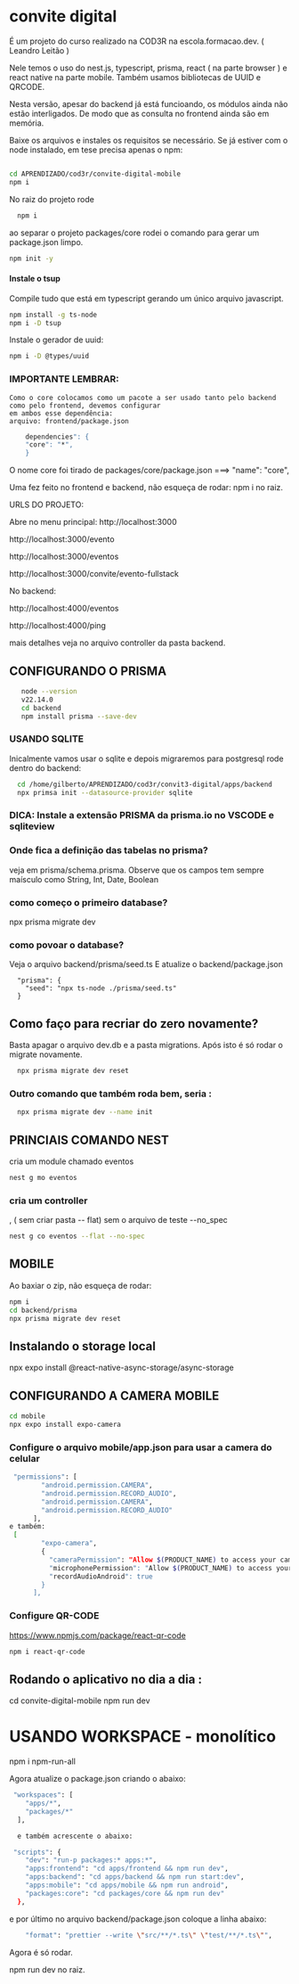 # convite digital

É um projeto do curso realizado na COD3R na escola.formacao.dev. ( Leandro Leitão )

Nele temos o uso do nest.js, typescript, prisma, react ( na parte browser ) e react native na parte mobile. 
Também usamos bibliotecas de UUID e QRCODE. 

Nesta versão, apesar do backend já está funcioando, os módulos ainda não estão interligados. De modo 
que as consulta no frontend ainda são em memória. 


Baixe os arquivos e instales os requisitos se necessário. 
Se já estiver com o node instalado, em tese precisa apenas o npm:
```bash

cd APRENDIZADO/cod3r/convite-digital-mobile
npm i  
```
No raiz do projeto rode

```bash
  npm i  
```
ao separar o projeto packages/core rodei o comando para gerar um package.json limpo. 

```bash
npm init -y  
```

#### Instale  o tsup
Compile tudo que está em typescript gerando um único arquivo javascript. 
```bash
npm install -g ts-node
npm i -D tsup 
```

Instale o gerador de uuid:
```bash
npm i -D @types/uuid
```

### IMPORTANTE LEMBRAR:
    Como o core colocamos como um pacote a ser usado tanto pelo backend como pelo frontend, devemos configurar 
    em ambos esse dependência: 
    arquivo: frontend/package.json
```bash
    dependencies": {
    "core": "*",
    }
```

O nome core foi tirado de packages/core/package.json ===>   "name": "core",

Uma fez feito no frontend e backend, não esqueça de rodar: npm i no raiz. 

URLS DO PROJETO: 

  Abre no menu principal:
  http://localhost:3000

  http://localhost:3000/evento

  http://localhost:3000/eventos

  http://localhost:3000/convite/evento-fullstack

  

  No backend:

  http://localhost:4000/eventos
  
  http://localhost:4000/ping

  mais detalhes veja no arquivo controller da pasta backend. 

## CONFIGURANDO O PRISMA
```bash
   node --version 
   v22.14.0
   cd backend
   npm install prisma --save-dev
```    
### USANDO SQLITE
  Inicalmente vamos usar o sqlite e depois migraremos para postgresql 
  rode dentro do backend: 
```bash
  cd /home/gilberto/APRENDIZADO/cod3r/convit3-digital/apps/backend
  npx primsa init --datasource-provider sqlite
```    
### DICA: Instale a extensão PRISMA da prisma.io no VSCODE e sqliteview

### Onde fica a definição das tabelas no prisma?

veja em prisma/schema.prisma. 
Observe que os campos tem sempre maísculo como String, Int, Date, Boolean

### como começo o primeiro database?
npx prisma migrate dev

### como povoar o database?
Veja o arquivo backend/prisma/seed.ts
E atualize o backend/package.json 
```
  "prisma": {
    "seed": "npx ts-node ./prisma/seed.ts"
  }
```
## Como faço para recriar do zero novamente? 
Basta apagar o arquivo dev.db e a pasta migrations. 
Após isto é só rodar o migrate novamente. 
```bash
  npx prisma migrate dev reset 
```    


### Outro comando que também roda bem, seria : 
```bash
  npx prisma migrate dev --name init
```    

## PRINCIAIS COMANDO NEST
cria um module chamado eventos
```bash
nest g mo eventos 
```    

### cria um controller

, ( sem criar pasta  -- flat) sem o arquivo de teste --no_spec
```bash
nest g co eventos --flat --no-spec
```    

## MOBILE

Ao baxiar o zip, não esqueça de rodar: 
```bash
npm i 
cd backend/prisma
npx prisma migrate dev reset 
```    
## Instalando o storage local
npx expo install @react-native-async-storage/async-storage

## CONFIGURANDO A CAMERA MOBILE
```bash
cd mobile
npx expo install expo-camera

```    
### Configure o arquivo mobile/app.json para usar a camera do celular
```bash
 "permissions": [
        "android.permission.CAMERA",
        "android.permission.RECORD_AUDIO",
        "android.permission.CAMERA",
        "android.permission.RECORD_AUDIO"
      ],
e também: 
 [
        "expo-camera",
        {
          "cameraPermission": "Allow $(PRODUCT_NAME) to access your camera",
          "microphonePermission": "Allow $(PRODUCT_NAME) to access your microphone",
          "recordAudioAndroid": true
        }
      ],      
```    
### Configure QR-CODE

https://www.npmjs.com/package/react-qr-code

```bash
npm i react-qr-code
```

## Rodando o aplicativo no dia a dia : 
cd convite-digital-mobile
npm run dev

# USANDO WORKSPACE - monolítico

npm i npm-run-all

Agora atualize o package.json criando o abaixo:
```bash
 "workspaces": [
    "apps/*",
    "packages/*"
  ],

  e também acrescente o abaixo: 

 "scripts": {
    "dev": "run-p packages:* apps:*",
    "apps:frontend": "cd apps/frontend && npm run dev",
    "apps:backend": "cd apps/backend && npm run start:dev",
    "apps:mobile": "cd apps/mobile && npm run android",
    "packages:core": "cd packages/core && npm run dev"
  },
```  
e por último no arquivo backend/package.json coloque a linha abaixo:
```bash
    "format": "prettier --write \"src/**/*.ts\" \"test/**/*.ts\"",
```
Agora é só rodar.

npm run dev no raiz. 
